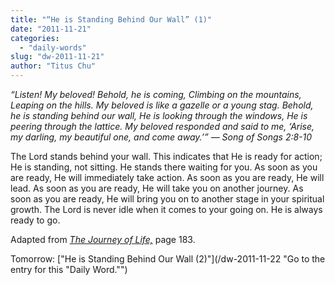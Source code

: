 ```yaml
---
title: "“He is Standing Behind Our Wall” (1)"
date: "2011-11-21"
categories: 
  - "daily-words"
slug: "dw-2011-11-21"
author: "Titus Chu"
---
```


_“Listen! My beloved! Behold, he is coming, Climbing on the mountains, Leaping on the hills. My beloved is like a gazelle or a young stag. Behold, he is standing behind our wall, He is looking through the windows, He is peering through the lattice. My beloved responded and said to me, ‘Arise, my darling, my beautiful one, and come away.’” — Song of Songs 2:8-10_

The Lord stands behind your wall. This indicates that He is ready for action; He is standing, not sitting. He stands there waiting for you. As soon as you are ready, He will immediately take action. As soon as you are ready, He will lead. As soon as you are ready, He will take you on another journey. As soon as you are ready, He will bring you on to another stage in your spiritual growth. The Lord is never idle when it comes to your going on. He is always ready to go.

Adapted from _[The Journey of Life,](/book-journey "Go to the listing for this book.")_ page 183.

Tomorrow: ["He is Standing Behind Our Wall (2)"](/dw-2011-11-22 "Go to the entry for this "Daily Word."")
